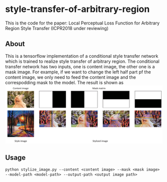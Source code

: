 # style-transfer-of-arbitrary-region

This is the code for the paper:
Local Perceptual Loss Function for Arbitrary Region Style Transfer (ICPR2018 under  reviewing)

## About
This is a tensorflow implementation of a conditional style transfer network which is trained to realize style transfer of arbitrary region. The conditional transfer network has two inputs, one is content image, the other one is a mask image. For example, if we want to change the left half part pf the content image, we only need to feed the content image and the correspodding mask to the model. The result is shown as 
![image](https://github.com/zhangcliff/style-transfer-of-arbitrary-region/blob/master/example/example1.png)

## Usage
```shell
python stylize_image.py --content <content image> --mask <mask image> --model-path <model-path> --output-path <output image path>
```
